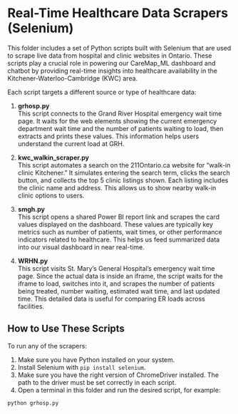 # Real-Time Healthcare Data Scrapers (Selenium)

This folder includes a set of Python scripts built with Selenium that are used to scrape live data from hospital and clinic websites in Ontario. These scripts play a crucial role in powering our CareMap_ML dashboard and chatbot by providing real-time insights into healthcare availability in the Kitchener-Waterloo-Cambridge (KWC) area.

Each script targets a different source or type of healthcare data:

1. **grhosp.py**  
   This script connects to the Grand River Hospital emergency wait time page. It waits for the web elements showing the current emergency department wait time and the number of patients waiting to load, then extracts and prints these values. This information helps users understand the current load at GRH.

2. **kwc_walkin_scraper.py**  
   This script automates a search on the 211Ontario.ca website for “walk-in clinic Kitchener.” It simulates entering the search term, clicks the search button, and collects the top 5 clinic listings shown. Each listing includes the clinic name and address. This allows us to show nearby walk-in clinic options to users.

3. **smgh.py**  
   This script opens a shared Power BI report link and scrapes the card values displayed on the dashboard. These values are typically key metrics such as number of patients, wait times, or other performance indicators related to healthcare. This helps us feed summarized data into our visual dashboard in near real-time.

4. **WRHN.py**  
   This script visits St. Mary’s General Hospital’s emergency wait time page. Since the actual data is inside an iframe, the script waits for the iframe to load, switches into it, and scrapes the number of patients being treated, number waiting, estimated wait time, and last updated time. This detailed data is useful for comparing ER loads across facilities.


## How to Use These Scripts

To run any of the scrapers:

1. Make sure you have Python installed on your system.
2. Install Selenium with `pip install selenium`.
3. Make sure you have the right version of ChromeDriver installed. The path to the driver must be set correctly in each script.
4. Open a terminal in this folder and run the desired script, for example:

```bash
python grhosp.py
